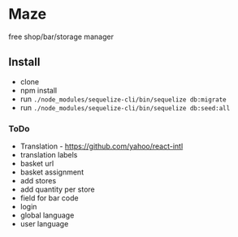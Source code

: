 # Maze
free shop/bar/storage manager

## Install

* clone
* npm install
* run `./node_modules/sequelize-cli/bin/sequelize db:migrate`
* run `./node_modules/sequelize-cli/bin/sequelize db:seed:all`

### ToDo
- Translation - https://github.com/yahoo/react-intl
- translation labels
- basket url
- basket assignment
- add stores
- add quantity per store
- field for bar code
- login
- global language
- user language
